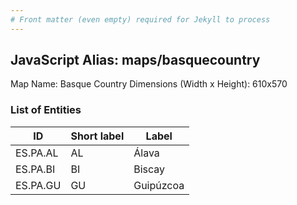 ```yaml
---
# Front matter (even empty) required for Jekyll to process
---
```


## JavaScript Alias: maps/basquecountry

Map Name: Basque Country
Dimensions (Width x Height): 610x570





### List of Entities

ID | Short label | Label
---|---|---|
ES.PA.AL | AL | Álava
ES.PA.BI | BI | Biscay
ES.PA.GU | GU | Guipúzcoa